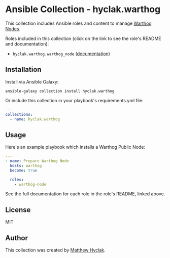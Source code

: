# Ansible Collection - hyclak.warthog

This collection includes Ansible roles and content to manage [Warthog Nodes](https://warthog.network/).

Roles included in this collection (click on the link to see the role's README and documentation):

- `hyclak.warthog.warthog_node` ([documentation](https://github.com/hyclak/ansible-warthog/blob/master/roles/warthog_node/README.md))

## Installation

Install via Ansible Galaxy:

```shell
ansible-galaxy collection install hyclak.warthog
```

Or include this collection in your playbook's requirements.yml file:

```yaml
---
collections:
  - name: hyclak.warthog
```

## Usage

Here's an example playbook which installs a Warthog Public Node:

```yaml
---
- name: Prepare Warthog Node
  hosts: warthog
  become: true

  roles:
    - warthog-node
```

See the full documentation for each role in the role's README, linked above.

## License

MIT

## Author

This collection was created by [Matthew Hyclak](hyclak@gmail.com).
